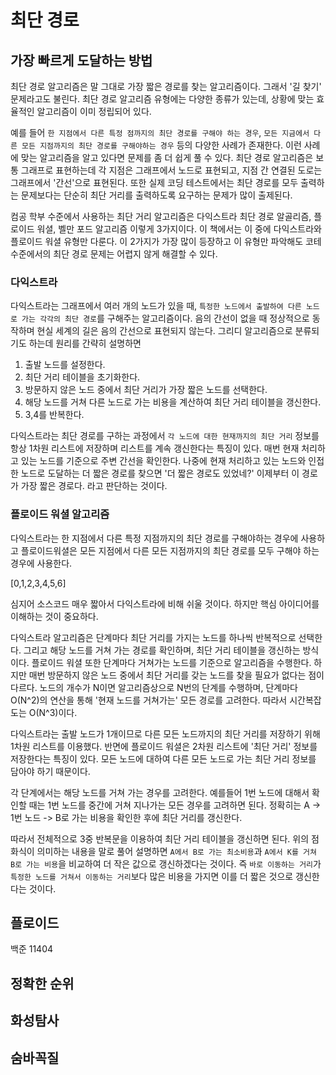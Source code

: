 # 최단 경로

## 가장 빠르게 도달하는 방법

최단 경로 알고리즘은 말 그대로 가장 짧은 경로를 찾는 알고리즘이다. 그래서 '길 찾기' 문제라고도 불린다. 최단 경로 알고리즘 유형에는 다양한 종류가 있는데, 상황에 맞는 효율적인 알고리즘이 이미 정립되어 있다.

예를 들어 `한 지점에서 다른 특정 점까지의 최단 경로를 구해야 하는 경우`, `모든 지금에서 다른 모든 지점까지의 최단 경로를 구해야하는 경우` 등의 다양한 사례가 존재한다. 이런 사례에 맞는 알고리즘을 알고 있다면 문제를 좀 더 쉽게 풀 수 있다. 최단 경로 알고리즘은 보통 그래프로 표현하는데 각 지점은 그래프에서 노드로 표현되고, 지점 간 연결된 도로는 그래프에서 '간선'으로 표현된다. 또한 실제 코딩 테스트에서는 최단 경로를 모두 출력하는 문제보다는 단순히 최단 거리를 출력하도록 요구하는 문제가 많이 출제된다.

컴공 학부 수준에서 사용하는 최단 거리 알고리즘은 다익스트라 최단 경로 알골리즘, 플로이드 워셜, 벨만 포드 알고리즘 이렇게 3가지이다. 이 책에서는 이 중에 다익스트라와 플로이드 워셜 유형만 다룬다. 이 2가지가 가장 많이 등장하고 이 유형만 파악해도 코테 수준에서의 최단 경로 문제는 어렵지 않게 해결할 수 있다.

### 다익스트라

다익스트라는 그래프에서 여러 개의 노드가 있을 때, `특정한 노드에서 출발하여 다른 노드로 가는 각각의 최단 경로`를 구해주는 알고리즘이다. 음의 간선이 없을 때 정상적으로 동작하며 현실 세계의 길은 음의 간선으로 표현되지 않는다. 그리디 알고리즘으로 분류되기도 하는데 원리를 간략히 설명하면

1. 출발 노드를 설정한다.
2. 최단 거리 테이블을 초기화한다.
3. 방문하지 않은 노드 중에서 최단 거리가 가장 짧은 노드를 선택한다.
4. 해당 노드를 거쳐 다른 노드로 가는 비용을 계산하여 최단 거리 테이블을 갱신한다.
5. 3,4를 반복한다.

다익스트라는 최단 경로를 구하는 과정에서 `각 노드에 대한 현재까지의 최단 거리` 정보를 항상 1차원 리스트에 저장하며 리스트를 계속 갱신한다는 특징이 있다. 매번 현재 처리하고 있는 노드를 기준으로 주변 간선을 확인한다. 나중에 현재 처리하고 있는 노드와 인접한 노드로 도달하는 더 짧은 경로를 찾으면 '더 짧은 경로도 있었네?' 이제부터 이 경로가 가장 짧은 경로다. 라고 판단하는 것이다.

### 플로이드 워셜 알고리즘

다익스트라는 한 지점에서 다른 특정 지점까지의 최단 경로를 구해야하는 경우에 사용하고 플로이드워셜은 모든 지점에서 다른 모든 지점까지의 최단 경로를 모두 구해야 하는 경우에 사용한다.

[0,1,2,3,4,5,6]

심지어 소스코드 매우 짧아서 다익스트라에 비해 쉬울 것이다. 하지만 핵심 아이디어를 이해하는 것이 중요하다.

다익스트라 알고리즘은 단계마다 최단 거리를 가지는 노드를 하나씩 반복적으로 선택한다. 그리고 해당 노드를 거쳐 가는 경로를 확인하며, 최단 거리 테이블을 갱신하는 방식이다. 플로이드 워셜 또한 단계마다 거쳐가는 노드를 기준으로 알고리즘을 수행한다. 하지만 매번 방문하지 않은 노드 중에서 최단 거리를 갖는 노드를 찾을 필요가 없다는 점이 다르다. 노드의 개수가 N이면 알고리즘상으로 N번의 단계를 수행하며, 단계마다 O(N^2)의 연산을 통해 '현재 노드를 거쳐가는' 모든 경로를 고려한다. 따라서 시간복잡도는 O(N^3)이다.

다익스트라는 출발 노드가 1개이므로 다른 모든 노드까지의 최단 거리를 저장하기 위해 1차원 리스트를 이용했다. 반면에 플로이드 워셜은 2차원 리스트에 '최단 거리' 정보를 저장한다는 특징이 있다. 모든 노드에 대하여 다른 모든 노드로 가는 최단 거리 정보를 담아야 하기 때문이다.

각 단계에서는 해당 노드를 거쳐 가는 경우를 고려한다. 예를들어 1번 노드에 대해서 확인할 때는 1번 노드를 중간에 거쳐 지나가는 모든 경우를 고려하면 된다. 정확히는 A -> 1번 노드 -> B로 가는 비용을 확인한 후에 최단 거리를 갱신한다.

따라서 전체적으로 3중 반복문을 이용하여 최단 거리 테이블을 갱신하면 된다. 위의 점화식이 의미하는 내용을 말로 풀어 설명하면 `A에서 B로 가는 최소비용`과 `A에서 K를 거쳐 B로 가는 비용`을 비교하여 더 작은 값으로 갱신하겠다는 것이다. 즉 `바로 이동하는 거리`가 `특정한 노드를 거쳐서 이동하는 거리`보다 많은 비용을 가지면 이를 더 짧은 것으로 갱신한다는 것이다.

## 플로이드

백준 11404

## 정확한 순위

## 화성탐사

## 숨바꼭질
